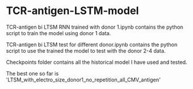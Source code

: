 # TCR-antigen-LSTM-model
TCR-antigen bi LTSM RNN trained with donor 1.ipynb contains the python script to train the model using donor 1 data. 

TCR-antigen bi LTSM test for different donor.ipynb contains the python script to use the trained the model to test with the donor 2-4 data.

Checkpoints folder contains all the historical model I have used and tested.

The best one so far is 'LTSM_with_electro_size_donor1_no_repetition_all_CMV_antigen'
